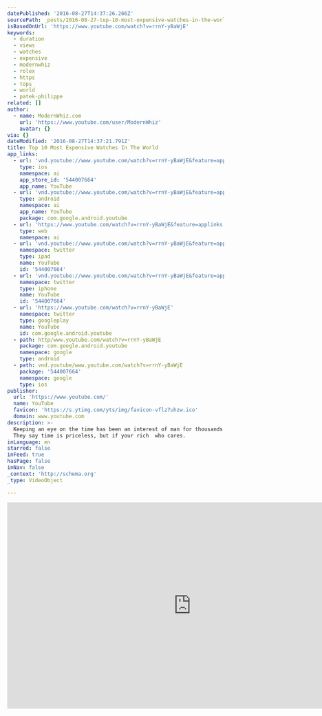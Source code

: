 ```yaml
---
datePublished: '2016-08-27T14:37:26.266Z'
sourcePath: _posts/2016-08-27-top-10-most-expensive-watches-in-the-world.md
isBasedOnUrl: 'https://www.youtube.com/watch?v=rrnY-yBaWjE'
keywords:
  - duration
  - views
  - watches
  - expensive
  - modernwhiz
  - rolex
  - https
  - tops
  - world
  - patek-philippe
related: []
author:
  - name: ModernWhiz.com
    url: 'https://www.youtube.com/user/ModernWhiz'
    avatar: {}
via: {}
dateModified: '2016-08-27T14:37:21.791Z'
title: Top 10 Most Expensive Watches In The World
app_links:
  - url: 'vnd.youtube://www.youtube.com/watch?v=rrnY-yBaWjE&feature=applinks'
    type: ios
    namespace: ai
    app_store_id: '544007664'
    app_name: YouTube
  - url: 'vnd.youtube://www.youtube.com/watch?v=rrnY-yBaWjE&feature=applinks'
    type: android
    namespace: ai
    app_name: YouTube
    package: com.google.android.youtube
  - url: 'https://www.youtube.com/watch?v=rrnY-yBaWjE&feature=applinks'
    type: web
    namespace: ai
  - url: 'vnd.youtube://www.youtube.com/watch?v=rrnY-yBaWjE&feature=applinks'
    namespace: twitter
    type: ipad
    name: YouTube
    id: '544007664'
  - url: 'vnd.youtube://www.youtube.com/watch?v=rrnY-yBaWjE&feature=applinks'
    namespace: twitter
    type: iphone
    name: YouTube
    id: '544007664'
  - url: 'https://www.youtube.com/watch?v=rrnY-yBaWjE'
    namespace: twitter
    type: googleplay
    name: YouTube
    id: com.google.android.youtube
  - path: http/www.youtube.com/watch?v=rrnY-yBaWjE
    package: com.google.android.youtube
    namespace: google
    type: android
  - path: vnd.youtube/www.youtube.com/watch?v=rrnY-yBaWjE
    package: '544007664'
    namespace: google
    type: ios
publisher:
  url: 'https://www.youtube.com/'
  name: YouTube
  favicon: 'https://s.ytimg.com/yts/img/favicon-vflz7uhzw.ico'
  domain: www.youtube.com
description: >-
  Keeping an eye on the time has been an interest of man for thousands of years.
  They say time is priceless, but if your rich  who cares. 
inLanguage: en
starred: false
inFeed: true
hasPage: false
inNav: false
_context: 'http://schema.org'
_type: VideoObject

---
```

<iframe src="https://cdn.embedly.com/widgets/media.html?src=https%3A%2F%2Fwww.youtube.com%2Fembed%2FrrnY-yBaWjE%3Ffeature%3Doembed&amp;url=http%3A%2F%2Fwww.youtube.com%2Fwatch%3Fv%3DrrnY-yBaWjE&amp;image=https%3A%2F%2Fi.ytimg.com%2Fvi%2FrrnY-yBaWjE%2Fhqdefault.jpg&amp;key=b7d04c9b404c499eba89ee7072e1c4f7&amp;type=text%2Fhtml&amp;schema=youtube" width="854" height="480" scrolling="no" frameborder="0" allowfullscreen="" style=""></iframe>